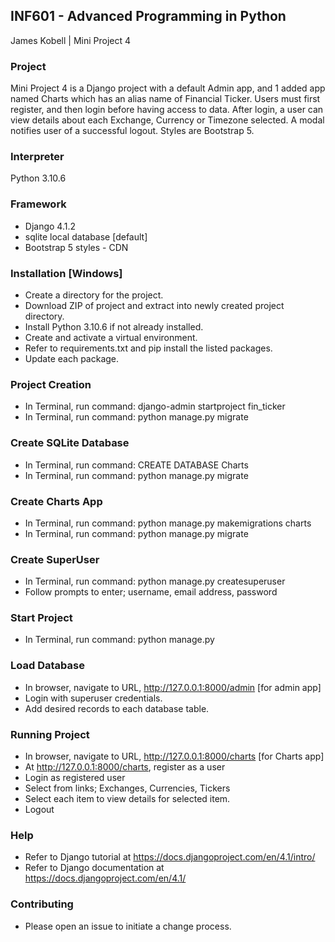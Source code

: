 ## INF601 - Advanced Programming in Python
James Kobell |
 Mini Project 4
 
 ### Project
 Mini Project 4 is a Django project with a default Admin app, and 1 added app named Charts which has an alias name of Financial Ticker. Users must first register, and then login before having access to data. After login, a user can view details about each Exchange, Currency or Timezone selected. A modal notifies user of a successful logout. Styles are Bootstrap 5.

### Interpreter
Python 3.10.6

### Framework
- Django 4.1.2
- sqlite local database [default]
- Bootstrap 5 styles - CDN

### Installation [Windows]
- Create a directory for the project.
- Download ZIP of project and extract into newly created project directory. 
- Install Python 3.10.6 if not already installed.
- Create and activate a virtual environment.
- Refer to requirements.txt and pip install the listed packages.
- Update each package.

### Project Creation
- In Terminal, run command: django-admin startproject fin_ticker
- In Terminal, run command: python manage.py migrate

### Create SQLite Database
- In Terminal, run command: CREATE DATABASE Charts
- In Terminal, run command: python manage.py migrate

### Create Charts App
- In Terminal, run command: python manage.py makemigrations charts 
- In Terminal, run command: python manage.py migrate

### Create SuperUser
- In Terminal, run command: python manage.py createsuperuser
- Follow prompts to enter; username, email address, password

### Start Project
- In Terminal, run command: python manage.py

### Load Database
- In browser, navigate to URL, http://127.0.0.1:8000/admin [for admin app]
- Login with superuser credentials.
- Add desired records to each database table.

### Running Project
- In browser, navigate to URL, http://127.0.0.1:8000/charts [for Charts app] 
- At http://127.0.0.1:8000/charts, register as a user
- Login as registered user
- Select from links; Exchanges, Currencies, Tickers
- Select each item to view details for selected item.
- Logout 

### Help
- Refer to Django tutorial at https://docs.djangoproject.com/en/4.1/intro/
- Refer to Django documentation at https://docs.djangoproject.com/en/4.1/

### Contributing
- Please open an issue to initiate a change process.